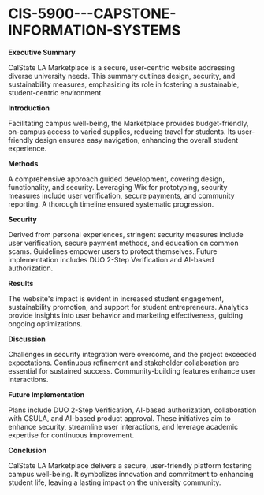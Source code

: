 # CIS-5900---CAPSTONE-INFORMATION-SYSTEMS

**Executive Summary**

CalState LA Marketplace is a secure, user-centric website addressing diverse university needs. This summary outlines design, security, and sustainability measures, emphasizing its role in fostering a sustainable, student-centric environment.

**Introduction**

Facilitating campus well-being, the Marketplace provides budget-friendly, on-campus access to varied supplies, reducing travel for students. Its user-friendly design ensures easy navigation, enhancing the overall student experience.

**Methods**

A comprehensive approach guided development, covering design, functionality, and security. Leveraging Wix for prototyping, security measures include user verification, secure payments, and community reporting. A thorough timeline ensured systematic progression.

**Security**

Derived from personal experiences, stringent security measures include user verification, secure payment methods, and education on common scams. Guidelines empower users to protect themselves. Future implementation includes DUO 2-Step Verification and AI-based authorization.

**Results**

The website's impact is evident in increased student engagement, sustainability promotion, and support for student entrepreneurs. Analytics provide insights into user behavior and marketing effectiveness, guiding ongoing optimizations.

**Discussion**

Challenges in security integration were overcome, and the project exceeded expectations. Continuous refinement and stakeholder collaboration are essential for sustained success. Community-building features enhance user interactions.

**Future Implementation**

Plans include DUO 2-Step Verification, AI-based authorization, collaboration with CSULA, and AI-based product approval. These initiatives aim to enhance security, streamline user interactions, and leverage academic expertise for continuous improvement.

**Conclusion**

CalState LA Marketplace delivers a secure, user-friendly platform fostering campus well-being. It symbolizes innovation and commitment to enhancing student life, leaving a lasting impact on the university community.

